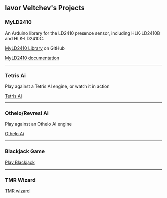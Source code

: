 ## Iavor Veltchev's Projects


### MyLD2410

An Arduino library for the LD2410 presence sensor, including HLK-LD2410B and HLK-LD2410C.

[MyLD2410 Library](https://github.com/iavorvel/MyLD2410) on GitHub

[MyLD2410 documentation](https://iavorvel.github.io/site/MyLD2410/classMyLD2410.html)

---
### Tetris Ai

Play against a Tetris AI engine, or watch it in action

[Tetris Ai](https://iavorvel.github.io/site/tetrisAi)


---
### Othelo/Revresi Ai

Play against an Othelo AI engine

[Othelo Ai](https://iavorvel.github.io/site/reversi)


---
### Blackjack Game

[Play Blackjack](https://iavorvel.github.io/site/bj)


---
### TMR Wizard

[TMR wizard](https://iavorvel.github.io/site/TMRwiz)
